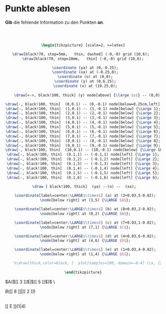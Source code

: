 <!--
version:  0.0.1

language: de

@style
input {
    text-align: center;
}

.flex-container {
    display: flex;
    flex-wrap: wrap;
    align-items: stretch;
    gap: 20px;
}

.flex-child {
    flex: 1;
    min-width: 350px;
    margin-right: 20px;
}

@media (max-width: 400px) {
    .flex-child {
        flex: 100%;
        margin-right: 0;
    }
}
@end

formula: \carry   \textcolor{red}{\scriptsize #1}
formula: \digit   \rlap{\carry{#1}}\phantom{#2}#2
formula: \permil  \text{‰}

import: https://raw.githubusercontent.com/LiaTemplates/Tikz-Jax/main/README.md

script: https://cdn.jsdelivr.net/gh/LiaTemplates/Tikz-Jax@main/dist/index.js


tags: Koordinatensystem, Stelle, Punkt, sehr leicht, sehr niedrig, Angeben

comment: Stellen und Punkte aus dem Koordinatensystem auslesen.

author: Martin Lommatzsch

-->




# Punkte ablesen


**Gib** die fehlende Information zu den Punkten **an**.

<br>

<center>

```latex  @tikz

\begin{tikzpicture} [scale=2, >=latex]

\draw[black!70, step=5mm,   thin, dashed] (-0,-0) grid (10,6);  
\draw[black!70, step=10mm,   thin] (-0,-0) grid (10,6);

  \coordinate (ya) at (0,-0.25);
  \coordinate (xa) at (-0.25,0);
  \coordinate (o) at (0,0);
  \coordinate (y) at (0,6.25);
  \coordinate (x) at (10.25,0);
  
    \draw[<->, black!100, thick] (y) node[above] {\large $y$} -- (0,0) --  (x) node[right]   {\large $x$};

\draw[-, black!100, thin]  (0,0.1) -- (0,-0.1) node[below=0.25cm,left] {\Large 0};
\draw[-, black!100, thin]  (1,0.1) -- (1,-0.1) node[below] {\Large 1};
\draw[-, black!100, thin]  (2,0.1) -- (2,-0.1) node[below] {\Large 2};
\draw[-, black!100, thin]  (3,0.1) -- (3,-0.1) node[below] {\Large 3};
\draw[-, black!100, thin]  (4,0.1) -- (4,-0.1) node[below] {\Large 4};
\draw[-, black!100, thin]  (5,0.1) -- (5,-0.1) node[below] {\Large 5};
\draw[-, black!100, thin]  (6,0.1) -- (6,-0.1) node[below] {\Large 6};
\draw[-, black!100, thin]  (7,0.1) -- (7,-0.1) node[below] {\Large 7};
\draw[-, black!100, thin]  (8,0.1) -- (8,-0.1) node[below] {\Large 8};
\draw[-, black!100, thin]  (9,0.1) -- (9,-0.1) node[below] {\Large 9};
\draw[-, black!100, thin]  (10,0.1) -- (10,-0.1) node[below] {\Large 10};
\draw[-, black!100, thin]  (0.1,1) -- (-0.1,1) node[left] {\Large 1};
\draw[-, black!100, thin]  (0.1,2) -- (-0.1,2) node[left] {\Large 2};
\draw[-, black!100, thin]  (0.1,3) -- (-0.1,3) node[left] {\Large 3};
\draw[-, black!100, thin]  (0.1,4) -- (-0.1,4) node[left] {\Large 4};
\draw[-, black!100, thin]  (0.1,5) -- (-0.1,5) node[left] {\Large 5};
\draw[-, black!100, thin]  (0.1,6) -- (-0.1,6) node[left] {\Large 6};
 
 \draw [ black!100, thick]  (ya) --(o) --  (xa);

  \coordinate[label=center:\LARGE$\times$] (a) at (3+0.03,5-0.02);
  \node[below right] at (3,5) {\LARGE $A$};

  \coordinate[label=center:\LARGE$\times$] (b) at (8+0.03,2-0.02);
  \node[below right] at (8,2) {\LARGE $B$};

  \coordinate[label=center:\LARGE$\times$] (c) at (7+0.03,1-0.02);
  \node[below right] at (7,1) {\LARGE $C$};

  \coordinate[label=center:\LARGE$\times$] (d) at (4+0.03,6-0.02);
  \node[below right] at (4,6) {\LARGE $D$};

  \coordinate[label=center:\LARGE$\times$] (e) at (1+0.03,4-0.02);
  \node[below right] at (1,4) {\LARGE $E$};

	%\draw[thick,color=black, ]  plot[samples=100, domain=-0:4] (\x, {2*\x } ) node[right] {\large $f$};  
  
\end{tikzpicture}

```
</center>

<section class="flex-container">

<div class="flex-child">
 $A($[[  3  ]]$|$[[  5  ]]$)$ \
<br>
</div>

<div class="flex-child">

 $B($[[  8  ]]$|$[[  2  ]]$)$ \
<br>
</div>

<div class="flex-child">

 [[  E  ]]$( 1 | 4 )$ \
<br>

</div>

</section>

<br>
<br>
<br>
<br>
<br>